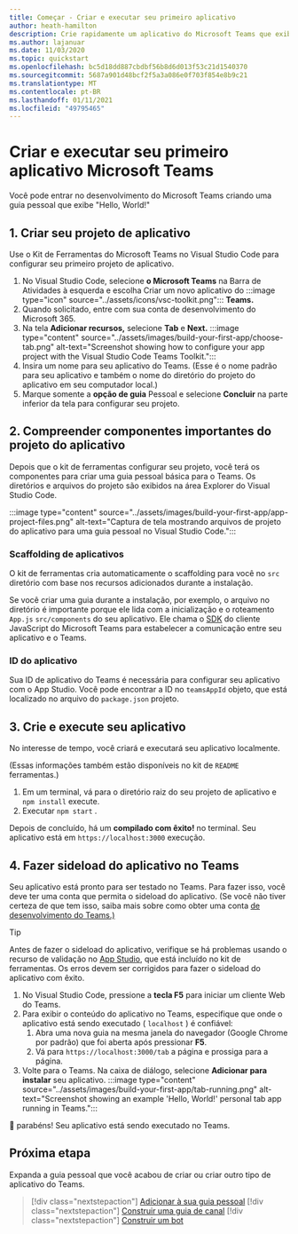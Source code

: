 ```yaml
---
title: Começar - Criar e executar seu primeiro aplicativo
author: heath-hamilton
description: Crie rapidamente um aplicativo do Microsoft Teams que exibe um "Hello, World!" usando o Kit de Ferramentas do Microsoft Teams.
ms.author: lajanuar
ms.date: 11/03/2020
ms.topic: quickstart
ms.openlocfilehash: bc5d18dd887cbdbf56b8d6d013f53c21d1540370
ms.sourcegitcommit: 5687a901d48bcf2f5a3a086e0f703f854e8b9c21
ms.translationtype: MT
ms.contentlocale: pt-BR
ms.lasthandoff: 01/11/2021
ms.locfileid: "49795465"
---
```

# <a name="build-and-run-your-first-microsoft-teams-app"></a>Criar e executar seu primeiro aplicativo Microsoft Teams

Você pode entrar no desenvolvimento do Microsoft Teams criando uma guia pessoal que exibe "Hello, World!"

## <a name="1-create-your-app-project"></a>1. Criar seu projeto de aplicativo

Use o Kit de Ferramentas do Microsoft Teams no Visual Studio Code para configurar seu primeiro projeto de aplicativo.

1. No Visual Studio Code, selecione **o Microsoft Teams** na Barra de Atividades à esquerda e escolha Criar um novo aplicativo do :::image type="icon" source="../assets/icons/vsc-toolkit.png"::: **Teams.**
1. Quando solicitado, entre com sua conta de desenvolvimento do Microsoft 365.
1. Na tela **Adicionar recursos,** selecione **Tab** e **Next.**
:::image type="content" source="../assets/images/build-your-first-app/choose-tab.png" alt-text="Screenshot showing how to configure your app project with the Visual Studio Code Teams Toolkit.":::
1. Insira um nome para seu aplicativo do Teams. (Esse é o nome padrão para seu aplicativo e também o nome do diretório do projeto do aplicativo em seu computador local.)
1. Marque somente a **opção de guia** Pessoal e selecione **Concluir** na parte inferior da tela para configurar seu projeto.

## <a name="2-understand-important-app-project-components"></a>2. Compreender componentes importantes do projeto do aplicativo

Depois que o kit de ferramentas configurar seu projeto, você terá os componentes para criar uma guia pessoal básica para o Teams. Os diretórios e arquivos do projeto são exibidos na área Explorer do Visual Studio Code.

:::image type="content" source="../assets/images/build-your-first-app/app-project-files.png" alt-text="Captura de tela mostrando arquivos de projeto do aplicativo para uma guia pessoal no Visual Studio Code.":::

### <a name="app-scaffolding"></a>Scaffolding de aplicativos

O kit de ferramentas cria automaticamente o scaffolding para você no `src` diretório com base nos recursos adicionados durante a instalação.

Se você criar uma guia durante a instalação, por exemplo, o arquivo no diretório é importante porque ele lida com a inicialização e o roteamento `App.js` `src/components` do seu aplicativo. Ele chama o [SDK](../tabs/how-to/using-teams-client-sdk.md) do cliente JavaScript do Microsoft Teams para estabelecer a comunicação entre seu aplicativo e o Teams.

### <a name="app-id"></a>ID do aplicativo

Sua ID de aplicativo do Teams é necessária para configurar seu aplicativo com o App Studio. Você pode encontrar a ID no `teamsAppId` objeto, que está localizado no arquivo do `package.json` projeto.

## <a name="3-build-and-run-your-app"></a>3. Crie e execute seu aplicativo

No interesse de tempo, você criará e executará seu aplicativo localmente.

(Essas informações também estão disponíveis no kit de `README` ferramentas.)

1. Em um terminal, vá para o diretório raiz do seu projeto de aplicativo e `npm install` execute.
1. Executar `npm start` .

Depois de concluído, há um **compilado com êxito!** no terminal. Seu aplicativo está em `https://localhost:3000` execução.

## <a name="4-sideload-your-app-in-teams"></a>4. Fazer sideload do aplicativo no Teams

Seu aplicativo está pronto para ser testado no Teams. Para fazer isso, você deve ter uma conta que permita o sideload do aplicativo. (Se você não tiver certeza de que tem isso, saiba mais sobre como obter uma conta [de desenvolvimento do Teams.)](../build-your-first-app/build-first-app-overview.md#set-up-your-development-account)

> [!TIP]
> Antes de fazer o sideload do aplicativo, verifique se há problemas usando o recurso de validação no [App Studio](../concepts/deploy-and-publish/appsource/prepare/submission-checklist.md#teams-app-validation-tool), que está incluído no kit de ferramentas. Os erros devem ser corrigidos para fazer o sideload do aplicativo com êxito.

1. No Visual Studio Code, pressione a **tecla F5** para iniciar um cliente Web do Teams.
1. Para exibir o conteúdo do aplicativo no Teams, especifique que onde o aplicativo está sendo executado ( `localhost` ) é confiável:
   1. Abra uma nova guia na mesma janela do navegador (Google Chrome por padrão) que foi aberta após pressionar **F5**.
   1. Vá para `https://localhost:3000/tab` a página e prossiga para a página.
1. Volte para o Teams. Na caixa de diálogo, selecione **Adicionar para instalar** seu aplicativo.
:::image type="content" source="../assets/images/build-your-first-app/tab-running.png" alt-text="Screenshot showing an example 'Hello, World!' personal tab app running in Teams.":::

🎉 parabéns! Seu aplicativo está sendo executado no Teams.

## <a name="next-step"></a>Próxima etapa

Expanda a guia pessoal que você acabou de criar ou criar outro tipo de aplicativo do Teams.

> [!div class="nextstepaction"]
> [Adicionar à sua guia pessoal](../build-your-first-app/build-personal-tab.md)
> [!div class="nextstepaction"]
> [Construir uma guia de canal](../build-your-first-app/build-channel-tab.md)
> [!div class="nextstepaction"]
> [Construir um bot](../build-your-first-app/build-bot.md)
